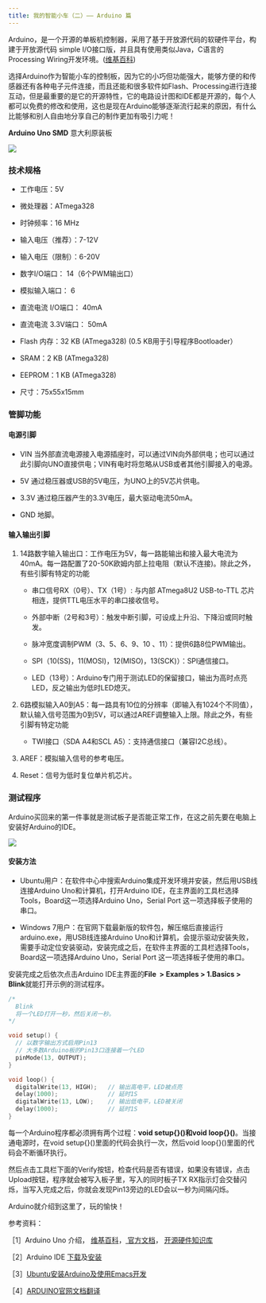 ```yaml
---
title: 我的智能小车（二）—— Arduino 篇
---
```


Arduino，是一个开源的单板机控制器，采用了基于开放源代码的软硬件平台，构建于开放源代码 simple I/O接口版，并且具有使用类似Java，C语言的Processing Wiring开发环境。([维基百科](http://zh.wikipedia.org/wiki/Arduino))

选择Arduino作为智能小车的控制板，因为它的小巧但功能强大，能够方便的和传感器还有各种电子元件连接，而且还能和很多软件如Flash、Processing进行连接互动，但是最重要的是它的开源特性，它的电路设计图和IDE都是开源的，每个人都可以免费的修改和使用，这也是现在Arduino能够逐渐流行起来的原因，有什么比能够和别人自由地分享自己的制作更加有吸引力呢！

**Arduino Uno SMD** 意大利原装板

![](https://cdn.jczkids.com/Arduino%20Uno%20SMD%20%E6%84%8F%E5%A4%A7%E5%88%A9%E5%8E%9F%E8%A3%85%E6%9D%BF.jpg)

### 技术规格

*   工作电压：5V

*   微处理器：ATmega328

*   时钟频率：16 MHz

*   输入电压（推荐）：7-12V

*   输入电压（限制）：6-20V

*   数字I/O端口： 14（6个PWM输出口）

*   模拟输入端口： 6

*   直流电流 I/O端口： 40mA

*   直流电流 3.3V端口： 50mA

*   Flash 内存：32 KB (ATmega328) (0.5 KB用于引导程序Bootloader）

*   SRAM：2 KB (ATmega328)

*   EEPROM：1 KB (ATmega328)

*   尺寸：75x55x15mm

### 管脚功能

#### 电源引脚

*   VIN 当外部直流电源接入电源插座时，可以通过VIN向外部供电；也可以通过此引脚向UNO直接供电；VIN有电时将忽略从USB或者其他引脚接入的电源。

*   5V 通过稳压器或USB的5V电压，为UNO上的5V芯片供电。

*   3.3V 通过稳压器产生的3.3V电压，最大驱动电流50mA。

*   GND 地脚。

#### 输入输出引脚

1.  14路数字输入输出口：工作电压为5V，每一路能输出和接入最大电流为40mA。每一路配置了20-50K欧姆内部上拉电阻（默认不连接)。除此之外，有些引脚有特定的功能

    *   串口信号RX（0号）、TX（1号）: 与内部 ATmega8U2 USB-to-TTL 芯片相连，提供TTL电压水平的串口接收信号。

    *   外部中断（2号和3号）：触发中断引脚，可设成上升沿、下降沿或同时触发。

    *   脉冲宽度调制PWM（3、5、6、9、10 、11）：提供6路8位PWM输出。

    *   SPI（10(SS)，11(MOSI)，12(MISO)，13(SCK)）：SPI通信接口。

    *   LED（13号）：Arduino专门用于测试LED的保留接口，输出为高时点亮LED，反之输出为低时LED熄灭。

2.  6路模拟输入A0到A5：每一路具有10位的分辨率（即输入有1024个不同值），默认输入信号范围为0到5V，可以通过AREF调整输入上限。除此之外，有些引脚有特定功能

    *   TWI接口（SDA A4和SCL A5）：支持通信接口（兼容I2C总线）。

3.  AREF：模拟输入信号的参考电压。

4.  Reset：信号为低时复位单片机芯片。


### 测试程序

Arduino买回来的第一件事就是测试板子是否能正常工作，在这之前先要在电脑上安装好Arduino的IDE。

![](https://cdn.jczkids.com/Arduino%E7%9A%84IDE.jpg)

#### 安装方法

*   Ubuntu用户：在软件中心中搜索Arduino集成开发环境并安装，然后用USB线连接Arduino Uno和计算机，打开Arduino IDE，在主界面的工具栏选择Tools，Board这一项选择Arduino Uno，Serial Port 这一项选择板子使用的串口。

*   Windows 7用户：在官网下载最新版的软件包，解压缩后直接运行arduino.exe，用USB线连接Arduino Uno和计算机，会提示驱动安装失败，需要手动定位安装驱动，安装完成之后，在软件主界面的工具栏选择Tools，Board这一项选择Arduino Uno，Serial Port 这一项选择板子使用的串口。

安装完成之后依次点击Arduino IDE主界面的**File &nbsp;&gt; Examples &gt; 1.Basics &gt; Blink**就能打开示例的测试程序。

```c
/*
  Blink
  将一个LED打开一秒，然后关闭一秒。
*/

void setup() {                
  // 以数字输出方式启用Pin13
  // 大多数Arduino板的Pin13口连接着一个LED
  pinMode(13, OUTPUT);     
}

void loop() {
  digitalWrite(13, HIGH);   // 输出高电平，LED被点亮
  delay(1000);              // 延时1S
  digitalWrite(13, LOW);    // 输出低电平，LED被关闭
  delay(1000);              // 延时1S
}
```

每一个Arduino程序都必须拥有两个过程：**void setup{}()**和**void loop{}()**。当接通电源时，在void setup{}()里面的代码会执行一次，然后void loop{}()里面的代码会不断循环执行。

然后点击工具栏下面的Verify按钮，检查代码是否有错误，如果没有错误，点击Upload按钮，程序就会被写入板子里，写入的同时板子TX
RX指示灯会交替闪烁，当写入完成之后，你就会发现Pin13旁边的LED会以一秒为间隔闪烁。

Arduino就介绍到这里了，玩的愉快！

参考资料：

［1］Arduino Uno 介绍， [维基百科](http://zh.wikipedia.org/wiki/Arduino)，[ 官方文档](http://arduino.cc/en/Main/ArduinoBoardUno)， [
开源硬件知识库](http://kb.open.eefocus.com/index.php?title=Arduino_Uno "Arduino_Uno")

［2］Arduino IDE [下载](http://arduino.cc/en/Main/Software)及[安装](http://arduino.cc/en/Guide/HomePage)

［3］[Ubuntu安装Arduino及使用Emacs开发](http://arduino.cc/en/Guide/HomePage)

［4］[ARDUINO官网文档翻译](http://assiss.github.com/arduino-zhcn/)
